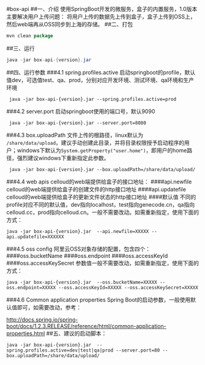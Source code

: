 #box-api
##一、介绍
使用SpringBoot开发的微服务，盒子的内置服务，1.0版本主要解决用户上传问题：
将用户上传的数据先上传到盒子，盒子上传到OSS上，然后web端再从OSS同步到上海的存储。
##二、打包
```java
mvn clean package
```
##三、运行
```java
java -jar box-api-{version}.jar 
```
##四、运行参数
###4.1 spring.profiles.active
启动springboot的profile，默认值dev，可选值test、qa、prod，分别对应开发环境、测试环境、qa环境和生产环境
```
 java -jar box-api-{version}.jar --spring.profiles.active=prod
```
###4.2 server.port
启动springboot使用的端口号，默认9090
```
 java -jar box-api-{version}.jar --server.port=8080
```
###4.3 box.uploadPath
文件上传的根路径，linux默认为 ```/share/data/upload```，建议手动创建此目录，并将目录权限授予启动程序的用户；windows下默认为```System.getProperty("user.home")```，即用户的home路径，强烈建议windows下重新指定此参数。
```
 java -jar box-api-{version}.jar --box.uploadPath=/share/data/upload/
```
###4.4 web apis
celloud的web端提供给盒子的接口地址：
####api.newfile
celloud的web端提供给盒子的创建文件的http接口地址
####api.updatefile
celloud的web端提供给盒子的更新文件状态的http接口地址
####默认值
不同的profile对应不同的默认值，dev指向localhost，test指向genecode.cn，qa指向celloud.cc，prod指向celloud.cn。一般不需要改动。如需重新指定，使用下面的方式：
```
java -jar box-api-{version}.jar  --api.newfile=XXXXX --api.updatefile=XXXXXX
```
###4.5 oss config
阿里云OSS对象存储的配置，包含四个：
####oss.bucketName
####oss.endpoint
####oss.accessKeyId
####oss.accessKeySecret
参数值一般不需要改动，如需重新指定，使用下面的方式：
```
java -jar box-api-{version}.jar  --oss.bucketName=XXXXX --oss.endpoint=XXXXX --oss.accessKeyId=XXXXX --oss.accessKeySecret=XXXXX
```
###4.6 Common application properties
Spring Boot的启动参数，一般使用默认值即可，如需要改动，参考：

http://docs.spring.io/spring-boot/docs/1.2.3.RELEASE/reference/html/common-application-properties.html
##五、建议的启动脚本：
```
java -jar box-api-{version}.jar  --spring.profiles.active=dev|test|qa|prod --server.port=80 --box.uploadPath=/share/data/upload/
```
